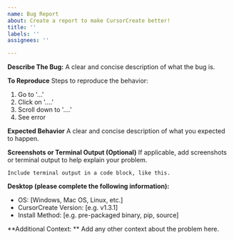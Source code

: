 ```yaml
---
name: Bug Report
about: Create a report to make CursorCreate better!
title: ''
labels: ''
assignees: ''

---
```


**Describe The Bug:**
A clear and concise description of what the bug is.

**To Reproduce**
Steps to reproduce the behavior:
1. Go to '...'
2. Click on '....'
3. Scroll down to '....'
4. See error

**Expected Behavior**
A clear and concise description of what you expected to happen.

**Screenshots or Terminal Output (Optional)**
If applicable, add screenshots or terminal output to help explain your problem.
```
Include terminal output in a code block, like this.
```

**Desktop (please complete the following information):**
 - OS: [Windows, Mac OS, Linux, etc.]
 - CursorCreate Version: [e.g. v1.3.1]
 - Install Method: [e.g. pre-packaged binary, pip, source]

**Additional Context: **
Add any other context about the problem here.

